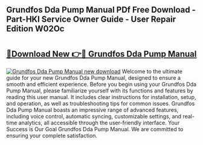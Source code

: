 ## Grundfos Dda Pump Manual PDf Free Download - Part-HKI Service Owner Guide - User Repair Edition W02Oc

# <h2><a href="http://bc25355.oget.top/?id=Grundfos+Dda+Pump+Manual">🔗Download New 👉🔴 Grundfos Dda Pump Manual</a></h2>

[![Grundfos Dda Pump Manual new download](https://i.imgur.com/5g1atiW.png)](http://bc25355.oget.top/?id=Grundfos+Dda+Pump+Manual)
Welcome to the ultimate guide for your new Grundfos Dda Pump Manual, designed to ensure a smooth and efficient experience. Before you begin using your Grundfos Dda Pump Manual, please familiarize yourself with its functions and features by reading this user manual. It includes clear instructions for installation, setup, and operation, as well as troubleshooting tips for common issues. Grundfos Dda Pump Manual boasts an impressive range of advanced features, including voice control, automatic syncing, customizable settings, and real-time analytics, all accessible through the user-friendly interface. Your Success is Our Goal Grundfos Dda Pump Manual. We are committed to ensuring your complete satisfaction.
